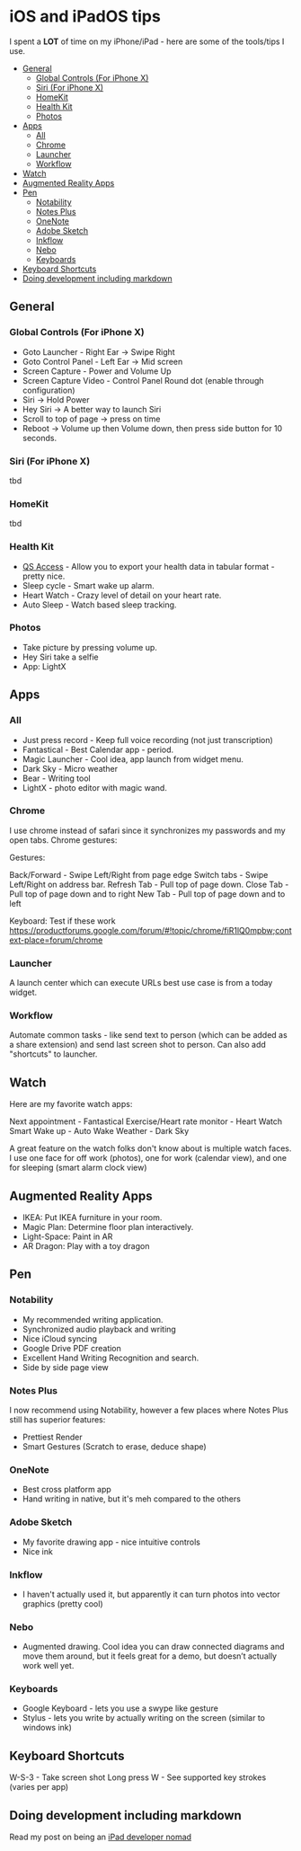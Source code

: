 # iOS and iPadOS tips

I spent a **LOT** of time on my iPhone/iPad - here are some of the tools/tips I use.

<!-- prettier-ignore-start -->
<!-- vim-markdown-toc GFM -->

- [General](#general)
    - [Global Controls (For iPhone X)](#global-controls-for-iphone-x)
    - [Siri (For iPhone X)](#siri-for-iphone-x)
    - [HomeKit](#homekit)
    - [Health Kit](#health-kit)
    - [Photos](#photos)
- [Apps](#apps)
    - [All](#all)
    - [Chrome](#chrome)
    - [Launcher](#launcher)
    - [Workflow](#workflow)
- [Watch](#watch)
- [Augmented Reality Apps](#augmented-reality-apps)
- [Pen](#pen)
    - [Notability](#notability)
    - [Notes Plus](#notes-plus)
    - [OneNote](#onenote)
    - [Adobe Sketch](#adobe-sketch)
    - [Inkflow](#inkflow)
    - [Nebo](#nebo)
    - [Keyboards](#keyboards)
- [Keyboard Shortcuts](#keyboard-shortcuts)
- [Doing development including markdown](#doing-development-including-markdown)

<!-- vim-markdown-toc -->
<!-- prettier-ignore-end -->

## General

### Global Controls (For iPhone X)

- Goto Launcher - Right Ear -> Swipe Right
- Goto Control Panel - Left Ear -> Mid screen
- Screen Capture - Power and Volume Up
- Screen Capture Video - Control Panel Round dot (enable through configuration)
- Siri -> Hold Power
- Hey Siri -> A better way to launch Siri
- Scroll to top of page -> press on time
- Reboot -> Volume up then Volume down, then press side button for 10 seconds.

### Siri (For iPhone X)

tbd

### HomeKit

tbd

### Health Kit

- [QS Access](https://itunes.apple.com/us/app/qs-access/id920297614?mt=8) - Allow you to export your health data in tabular format - pretty nice.
- Sleep cycle - Smart wake up alarm.
- Heart Watch - Crazy level of detail on your heart rate.
- Auto Sleep - Watch based sleep tracking.

### Photos

- Take picture by pressing volume up.
- Hey Siri take a selfie
- App: LightX

## Apps

### All

- Just press record - Keep full voice recording (not just transcription)
- Fantastical - Best Calendar app - period.
- Magic Launcher - Cool idea, app launch from widget menu.
- Dark Sky - Micro weather
- Bear - Writing tool
- LightX - photo editor with magic wand.

### Chrome

I use chrome instead of safari since it synchronizes my passwords and my open tabs. Chrome gestures:

Gestures:

Back/Forward - Swipe Left/Right from page edge
Switch tabs - Swipe Left/Right on address bar.
Refresh Tab - Pull top of page down.
Close Tab - Pull top of page down and to right
New Tab - Pull top of page down and to left

Keyboard: Test if these work
https://productforums.google.com/forum/#!topic/chrome/fiR1lQ0mpbw;context-place=forum/chrome

### Launcher

A launch center which can execute URLs best use case is from a today widget.

### Workflow

Automate common tasks - like send text to person (which can be added as a share extension) and send last screen shot to person. Can also add "shortcuts" to launcher.

## Watch

Here are my favorite watch apps:

Next appointment - Fantastical
Exercise/Heart rate monitor - Heart Watch
Smart Wake up - Auto Wake
Weather - Dark Sky

A great feature on the watch folks don't know about is multiple watch faces. I use one face for off work (photos), one for work (calendar view), and one for sleeping (smart alarm clock view)

## Augmented Reality Apps

- IKEA: Put IKEA furniture in your room.
- Magic Plan: Determine floor plan interactively.
- Light-Space: Paint in AR
- AR Dragon: Play with a toy dragon

## Pen

### Notability

- My recommended writing application.
- Synchronized audio playback and writing
- Nice iCloud syncing
- Google Drive PDF creation
- Excellent Hand Writing Recognition and search.
- Side by side page view

### Notes Plus

I now recommend using Notability, however a few places where Notes Plus still has superior features:

- Prettiest Render
- Smart Gestures (Scratch to erase, deduce shape)

### OneNote

- Best cross platform app
- Hand writing in native, but it's meh compared to the others

### Adobe Sketch

- My favorite drawing app - nice intuitive controls
- Nice ink

### Inkflow

- I haven't actually used it, but apparently it can turn photos into vector graphics (pretty cool)

### Nebo

- Augmented drawing. Cool idea you can draw connected diagrams and move them around, but it feels great for a demo, but doesn’t actually work well yet.

### Keyboards

- Google Keyboard - lets you use a swype like gesture
- Stylus - lets you write by actually writing on the screen (similar to windows ink)

## Keyboard Shortcuts

W-S-3 - Take screen shot
Long press W - See supported key strokes (varies per app)

## Doing development including markdown

Read my post on being an [iPad developer nomad](ios-nomad.md)
